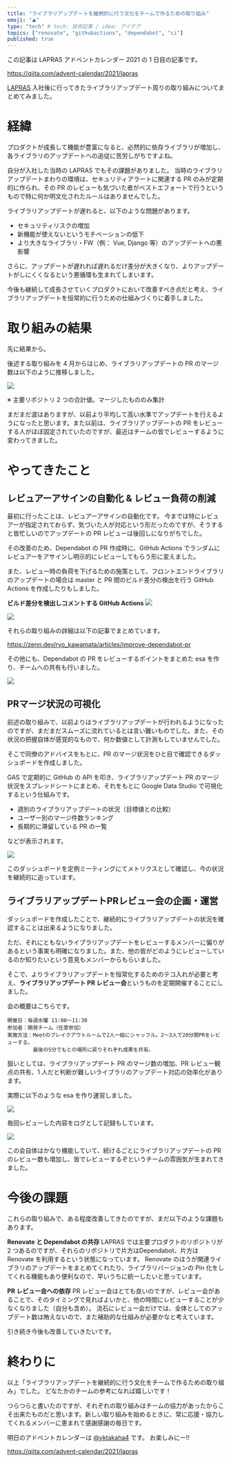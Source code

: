 ```yaml
---
title: "ライブラリアップデートを継続的に行う文化をチームで作るための取り組み"
emoji: "⛰"
type: "tech" # tech: 技術記事 / idea: アイデア
topics: ["renovate", "githubactions", "dependabot", "ci"]
published: true
---
```


この記事は LAPRAS アドベントカレンダー 2021 の 1 日目の記事です。

https://qiita.com/advent-calendar/2021/lapras

[LAPRAS](https://lapras.com/) 入社後に行ってきたライブラリアップデート周りの取り組みについてまとめてみました。

# 経緯

プロダクトが成長して機能が豊富になると、必然的に依存ライブラリが増加し、各ライブラリのアップデートへの追従に苦労しがちですよね。

自分が入社した当時の LAPRAS でもその課題がありました。
当時のライブラリアップデートまわりの環境は、セキュリティアラートに関連する PR のみが定期的に作られ、その PR のレビューも気づいた者がベストエフォートで行うというもので特に何か明文化されたルールはありませんでした。

ライブラリアップデートが遅れると、以下のような問題があります。

- セキュリティリスクの増加
- 新機能が使えないというモチベーションの低下
- より大きなライブラリ・FW（例： Vue, Django 等）のアップデートへの悪影響

さらに、アップデートが遅れれば遅れるだけ差分が大きくなり、よりアップデートがしにくくなるという悪循環も生まれてしまいます。

今後も継続して成長させていくプロダクトにおいて改善すべき点だと考え、ライブラリアップデートを恒常的に行うための仕組みづくりに着手しました。

# 取り組みの結果

先に結果から。

後述する取り組みを 4 月からはじめ、ライブラリアップデートの PR のマージ数は以下のように推移しました。

![](https://i.gyazo.com/fe9c90904c586af0524d1c0ac84adbe4.png)

※ 主要リポジトリ 2 つの合計値。マージしたもののみ集計

まだまだ波はありますが、以前より平均して高い水準でアップデートを行えるようになったと思います。また以前は、ライブラリアップデートの PR をレビューする人がほぼ固定されていたのですが、最近はチームの皆でレビューするように変わってきました。




# やってきたこと

## レビュアーアサインの自動化 & レビュー負荷の削減

最初に行ったことは、レビュアーアサインの自動化です。
今までは特にレビュアーが指定されておらず、気づいた人が対応という形だったのですが、そうすると皆忙しいのでアップデートの PR レビューは後回しになりがちでした。

その改善のため、Dependabot の PR 作成時に、GitHub Actions でランダムにレビュアーをアサインし明示的にレビューしてもらう形に変えました。

また、レビュー時の負荷を下げるための施策として、フロントエンドライブラリのアップデートの場合は master と PR 間のビルド差分の検出を行う GitHub Actions を作成したりもしました。

**ビルド差分を検出しコメントする GitHub Actions**
![](https://storage.googleapis.com/zenn-user-upload/1ft5n4j30866cze0ddak9wo3kxs8)

![](https://storage.googleapis.com/zenn-user-upload/co3e550t6fzpaym7belne7s3q60r)

それらの取り組みの詳細は以下の記事でまとめています。

https://zenn.dev/ryo_kawamata/articles/improve-dependabot-pr

その他にも、Dependabot の PR をレビューするポイントをまとめた esa を作り、チームへの共有も行いました。

![](https://i.gyazo.com/84fb35bce8e862a5f74c94632aec6528.png)


## PRマージ状況の可視化

前述の取り組みで、以前よりはライブラリアップデートが行われるようになったのですが、まだまだスムーズに流れているとは言い難いものでした。また、その状況の把握自体が感覚的なもので、何か数値として計測もしていませんでした。

そこで同僚のアドバイスをもとに、PR のマージ状況をひと目で確認できるダッシュボードを作成しました。

GAS で定期的に GitHub の API を叩き、ライブラリアップデート PR のマージ状況をスプレッドシートにまとめ、それをもとに Google Data Studio で可視化するという仕組みです。

- 週別のライブラリアップデートの状況（目標値との比較）
- ユーザー別のマージ件数ランキング
- 長期的に滞留している PR の一覧

などが表示されます。

![](https://i.gyazo.com/b1373e5a99f54e4c6adeedc7692d9df9.png)

このダッシュボードを定例ミーティングにてメトリクスとして確認し、今の状況を継続的に追っています。


## ライブラリアップデートPRレビュー会の企画・運営

ダッシュボードを作成したことで、継続的にライブラリアップデートの状況を確認することは出来るようになりました。

ただ、それにともないライブラリアップデートをレビューするメンバーに偏りがあるという事実も明確になりました。また、他の皆がどのようにレビューしているのか知りたいという意見もメンバーからもらいました。

そこで、よりライブラリアップデートを恒常化するためのテコ入れが必要と考え、**ライブラリアップデート PR レビュー会**というものを定期開催することにしました。

会の概要はこちらです。

```
開催日：毎週水曜 11:00〜11:30
参加者：開発チーム（任意参加）
実施方法：Meetのブレイクアウトルームで2人一組にシャッフル。2〜3人で20分間PRをレビューする。
　　　　　最後の5分でもとの場所に戻りそれぞれ成果を共有。
```

狙いとしては、ライブラリアップデート PR のマージ数の増加、PR レビュー観点の共有、1 人だと判断が難しいライブラリのアップデート対応の効率化があります。

実際に以下のような esa を作り運営しました。

![](https://i.gyazo.com/f0fc7675c8e3867b652a55ef57aa9da1.png)

毎回レビューした内容をログとして記録もしています。

![](https://i.gyazo.com/679f507653c8a3a689cd177da2c60b20.png)

この会自体はかなり機能していて、続けるごとにライブラリアップデートの PR のレビュー数も増加し、皆でレビューするぞというチームの雰囲気が生まれてきました。

# 今後の課題

これらの取り組みで、ある程度改善してきたのですが、まだ以下のような課題もあります。

**Renovate と Dependabot の共存**
LAPRAS では主要プロダクトのリポジトリが 2 つあるのですが、それらのリポジトリで片方はDependabot、片方はRenovate を利用するという状態になっています。
Renovate のほうが関連ライブラリのアップデートをまとめてくれたり、ライブラリバージョンの Pin 化をしてくれる機能もあり便利なので、早いうちに統一したいと思っています。

**PR レビュー会への依存**
PR レビュー会はとても良いのですが、レビュー会があることで、そのタイミングで見ればよいかと、他の時間にレビューすることが少なくなりました（自分も含め）。
流石にレビュー会だけでは、全体としてのアップデート数は賄えないので、また補助的な仕組みが必要かなと考えています。

引き続き今後も改善していきたいです。

# 終わりに

以上「ライブラリアップデートを継続的に行う文化をチームで作るための取り組み」でした。
どなたかのチームの参考になれば嬉しいです！

つらつらと書いたのですが、それぞれの取り組みはチームの協力があったからこそ出来たものだと思います。新しい取り組みを始めるときに、常に応援・協力してくれるメンバーに恵まれて感謝感謝の毎日です。

明日のアドベントカレンダーは [@yktakaha4](https://twitter.com/yktakaha4) です。
お楽しみにー!!

https://qiita.com/advent-calendar/2021/lapras